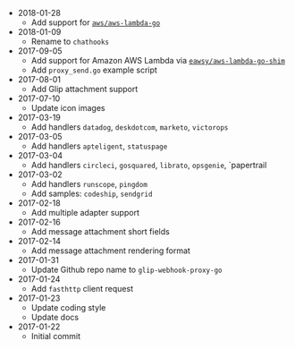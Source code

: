 - 2018-01-28
  - Add support for [`aws/aws-lambda-go`](https://github.com/aws/aws-lambda-go)
- 2018-01-09
  - Rename to `chathooks`
- 2017-09-05
  - Add support for Amazon AWS Lambda via [`eawsy/aws-lambda-go-shim`](https://github.com/eawsy/aws-lambda-go-shim)
  - Add `proxy_send.go` example script
- 2017-08-01
  - Add Glip attachment support
- 2017-07-10
  - Update icon images
- 2017-03-19
  - Add handlers `datadog`, `deskdotcom`, `marketo`, `victorops`
- 2017-03-05
  - Add handlers `apteligent`, `statuspage`
- 2017-03-04
  - Add handlers `circleci`, `gosquared`, `librato`, `opsgenie`, `papertrail
- 2017-03-02
  - Add handlers `runscope`, `pingdom`
  - Add samples: `codeship`, `sendgrid`
- 2017-02-18
  - Add multiple adapter support
- 2017-02-16
  - Add message attachment short fields
- 2017-02-14
  - Add message attachment rendering format
- 2017-01-31
  - Update Github repo name to `glip-webhook-proxy-go`
- 2017-01-24
  - Add `fasthttp` client request
- 2017-01-23
  - Update coding style
  - Update docs
- 2017-01-22
  - Initial commit
